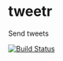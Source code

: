 # tweetr
Send tweets

[![Build Status](https://travis-ci.org/mauricedb/tweetr.svg?branch=master)](https://travis-ci.org/mauricedb/tweetr)
